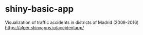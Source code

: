# shiny-basic-app
Visualization of traffic accidents in districts of Madrid (2009-2016)
https://alper.shinyapps.io/accidentapp/
